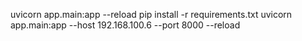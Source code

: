 uvicorn app.main:app --reload
pip install -r requirements.txt
uvicorn app.main:app --host 192.168.100.6 --port 8000 --reload

